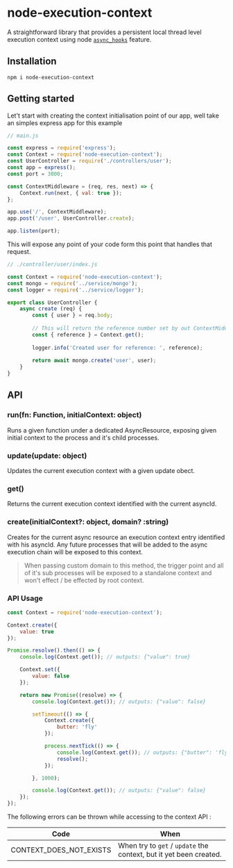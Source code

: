 # node-execution-context
A straightforward library that provides a persistent local thread level execution context using node [`async_hooks`](https://nodejs.org/api/async_hooks.html) feature. 

## Installation

```
npm i node-execution-context
```

## Getting started

Let't start with creating the context initialisation point of our app, well take an simples express app for this example

```js
// main.js

const express = require('express');
const Context = require('node-execution-context');
const UserController = require('./controllers/user');
const app = express();
const port = 3000;

const ContextMiddleware = (req, res, next) => {
    Context.run(next, { val: true });
};

app.use('/', ContextMiddleware);
app.post('/user', UserController.create);

app.listen(port);

```

This will expose any point of your code form this point that handles that request. 

```js
// ./controller/user/index.js

const Context = require('node-execution-context');
const mongo = require('../service/mongo');
const logger = require('../service/logger');

export class UserController {
    async create (req) {
        const { user } = req.body;
        
        // This will return the reference number set by out ContextMiddleware
        const { reference } = Context.get();
        
        logger.info('Created user for reference: ', reference);
        
        return await mongo.create('user', user);
    }
}
```

## API

### run(fn: Function, initialContext: object)

Runs a given function under a dedicated AsyncResource, exposing given initial context to the process and it's child processes.

### update(update: object)

Updates the current execution context with a given update obect.

### get()

Returns the current execution context identified with the current asyncId.

### create(initialContext?: object, domain? :string)

Creates for the current async resource an execution context entry identified with his asyncId.
Any future processes that will be added to the async execution chain will be exposed to this context.

> When passing custom domain to this method, the trigger point and all of it's sub processes will be exposed to a standalone context and won't effect / be effected by root context. 

### API Usage

```js
const Context = require('node-execution-context');

Context.create({
    value: true
});

Promise.resolve().then(() => {
    console.log(Context.get()); // outputs: {"value": true}

    Context.set({
        value: false
    });

    return new Promise((resolve) => {
        console.log(Context.get()); // outputs: {"value": false}

        setTimeout(() => {
            Context.create({
                butter: 'fly'
            });

            process.nextTick(() => {
                console.log(Context.get()); // outputs: {"butter": 'fly'}
                resolve();
            });

        }, 1000);

        console.log(Context.get()); // outputs: {"value": false}
    });
});
```

The following errors can be thrown while accessing to the context API :

| Code | When |
|-|-
| CONTEXT_DOES_NOT_EXISTS | When try to `get` / `update` the context, but it yet been created.

